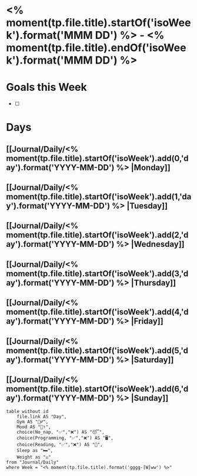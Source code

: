 # <% moment(tp.file.title).startOf('isoWeek').format('MMM DD') %> -   <% moment(tp.file.title).endOf('isoWeek').format('MMM DD') %>

# Goals this Week
- [ ]  
# Days

## [[Journal/Daily/<% moment(tp.file.title).startOf('isoWeek').add(0,'day').format('YYYY-MM-DD') %> |Monday]]
## [[Journal/Daily/<% moment(tp.file.title).startOf('isoWeek').add(1,'day').format('YYYY-MM-DD') %> |Tuesday]]
## [[Journal/Daily/<% moment(tp.file.title).startOf('isoWeek').add(2,'day').format('YYYY-MM-DD') %> |Wednesday]]
## [[Journal/Daily/<% moment(tp.file.title).startOf('isoWeek').add(3,'day').format('YYYY-MM-DD') %> |Thursday]]
## [[Journal/Daily/<% moment(tp.file.title).startOf('isoWeek').add(4,'day').format('YYYY-MM-DD') %> |Friday]]
## [[Journal/Daily/<% moment(tp.file.title).startOf('isoWeek').add(5,'day').format('YYYY-MM-DD') %> |Saturday]]
## [[Journal/Daily/<% moment(tp.file.title).startOf('isoWeek').add(6,'day').format('YYYY-MM-DD') %> |Sunday]]

```dataview
table without id
	file.link AS "Day",
	Gym AS "🏋️‍♂️",
	Mood AS "👨‍⚕️",
	choice(No_nap, "✅","❌") AS "😴",
	choice(Programming, "✅","❌") AS "🖥️",
	choice(Reading, "✅","❌") AS "📖️",
	Sleep as "🛏️",
	Weight as "⚖️"
from "Journal/Daily"
where Week = "<% moment(tp.file.title).format('gggg-[W]ww') %>"
```